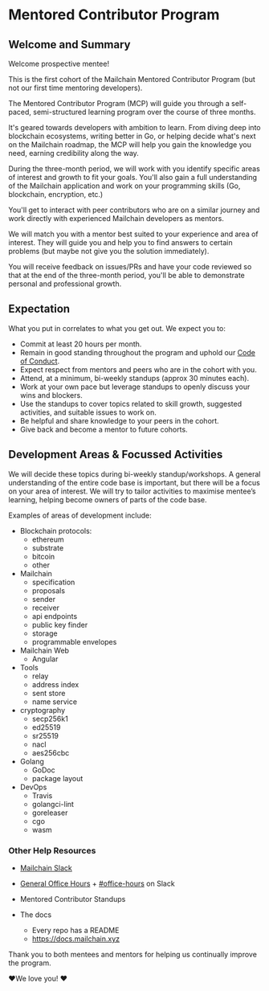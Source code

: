 # Mentored Contributor Program

## Welcome and Summary

Welcome prospective mentee!

This is the first cohort of the Mailchain Mentored Contributor Program (but not our first time mentoring developers).

The Mentored Contributor Program (MCP) will guide you through a self-paced, semi-structured learning program over the course of three months.

It's geared towards developers with ambition to learn. From diving deep into blockchain ecosystems, writing better in Go, or helping decide what's next on the Mailchain roadmap, the MCP will help you gain the knowledge you need, earning credibility along the way.

During the three-month period, we will work with you identify specific areas of interest and growth to fit your goals. You'll also gain a full understanding of the Mailchain application and work on your programming skills (Go, blockchain, encryption, etc.)

You'll get to interact with peer contributors who are on a similar journey and work directly with experienced Mailchain developers as mentors.

We will match you with a mentor best suited to your experience and area of interest. They will guide you and help you to find answers to certain problems (but maybe not give you the solution immediately).

You will receive feedback on issues/PRs and have your code reviewed so that at the end of the three-month period, you'll be able to demonstrate personal and professional growth.

## Expectation

What you put in correlates to what you get out. We expect you to:

* Commit at least 20 hours per month.
* Remain in good standing throughout the program and uphold our [Code of Conduct](/code-of-conduct).
* Expect respect from mentors and peers who are in the cohort with you.
* Attend, at a minimum, bi-weekly standups (approx 30 minutes each).
* Work at your own pace but leverage standups to openly discuss your wins and blockers.
* Use the standups to cover topics related to skill growth, suggested activities, and suitable issues to work on.
* Be helpful and share knowledge to your peers in the cohort.
* Give back and become a mentor to future cohorts.

## Development Areas & Focussed Activities

We will decide these topics during bi-weekly standup/workshops. A general understanding of the entire code base is important, but there will be a focus on your area of interest. We will try to tailor activities to maximise mentee’s learning, helping become owners of parts of the code base.

Examples of areas of development include:

* Blockchain protocols:
  * ethereum
  * substrate
  * bitcoin
  * other
* Mailchain
  * specification
  * proposals
  * sender
  * receiver
  * api endpoints
  * public key finder
  * storage
  * programmable envelopes
* Mailchain Web
  * Angular
* Tools
  * relay
  * address index
  * sent store
  * name service
* cryptography
  * secp256k1
  * ed25519
  * sr25519
  * nacl
  * aes256cbc
* Golang
  * GoDoc
  * package layout
* DevOps
  * Travis
  * golangci-lint
  * goreleaser
  * cgo
  * wasm

### Other Help Resources

* [Mailchain Slack](https://mailchain.slack.com)
* [General Office Hours](https://github.com/mailchain/mailchain/labels/Office%20Hours) +  [#office-hours]( https:mailchain.slack.com/messages/office-hours) on Slack
* Mentored Contributor Standups

* The docs
  * Every repo has a README
  * <https://docs.mailchain.xyz>

Thank you to both mentees and mentors for helping us continually improve the program.

:heart:We love you! :heart:
